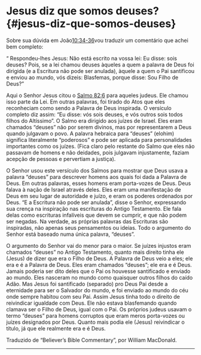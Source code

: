 # Jesus diz que somos deuses? {#jesus-diz-que-somos-deuses}

Sobre sua dúvida em João[10:34-36](http://bibliaonline.com.br/acf/jo/10/34-36)vou traduzir um comentário que achei bem completo:

“ Respondeu-lhes Jesus: Não está escrito na vossa lei: Eu disse: sois deuses? Pois, se a lei chamou deuses àqueles a quem a palavra de Deus foi dirigida (e a Escritura não pode ser anulada), àquele a quem o Pai santificou e enviou ao mundo, vós dizeis: Blasfemas, porque disse: Sou Filho de Deus?”

Aqui o Senhor Jesus citou o [Salmo 82:6](http://bibliaonline.com.br/acf/sl/82/6) para aqueles judeus. Ele chamou isso parte da Lei. Em outras palavras, foi tirado do Atos que eles reconheciam como sendo a Palavra de Deus inspirada. O versículo completo diz assim: “Eu disse: vós sois deuses, e vós outros sois todos filhos do Altíssimo”. O Salmo era dirigido aos juízes de Israel. Eles eram chamados “deuses” não por serem divinos, mas por representarem a Deus quando julgavam o povo. A palavra hebraica para “deuses” (elohim) significa literalmente “poderosos” e pode ser aplicada para personalidades importantes como os juízes. (Fica claro pelo restante do Salmo que eles não passavam de homens e não deidades, pois julgavam injustamente, faziam acepção de pessoas e pervertiam a justiça).

O Senhor usou este versículo dos Salmos para mostrar que Deus usava a palavra “deuses” para descrever homens aos quais foi dada a Palavra de Deus. Em outras palavras, esses homens eram porta-vozes de Deus. Deus falava à nação de Israel através deles. Eles eram uma manifestação de Deus em seu lugar de autoridade e juízo, e eram os poderes ordenados por Deus. “E a Escritura não pode ser anulada”, disse o Senhor, expressando sua crença na inspiração nas escrituras do Antigo Testamento. Ele fala delas como escrituras infalíveis que devem se cumprir, e que não podem ser negadas. Na verdade, as próprias palavras das Escrituras são inspiradas, não apenas seus pensamentos ou ideias. Todo o argumento do Senhor está baseado numa única palavra, “deuses”.

O argumento do Senhor vai do menor para o maior. Se juízes injustos eram chamados “deuses” no Antigo Testamento, quanto mais direito tinha ele (Jesus) de dizer que era o Filho de Deus. A Palavra de Deus veio a eles; ele era e é a Palavra de Deus. Eles eram chamados “deuses”; ele era e é Deus. Jamais poderia ser dito deles que o Pai os houvesse santificado e enviado ao mundo. Eles nasceram no mundo como quaisquer outros filhos do caído Adão. Mas Jesus foi santificado (separado) pro Deus Pai desde a eternidade para ser o Salvador do mundo, e foi enviado ao mundo do céu onde sempre habitou com seu Pai. Assim Jesus tinha todo o direito de reivindicar igualdade com Deus. Ele não estava blasfemando quando clamava ser o Filho de Deus, igual com o Pai. Os próprios judeus usavam o termo “deuses” para homens corruptos que eram meros porta-vozes ou juízes designados por Deus. Quanto mais podia ele (Jesus) reivindicar o título, já que ele realmente era e é Deus.

Traduzido de “Believer’s Bible Commentary”, por William MacDonald.

*****